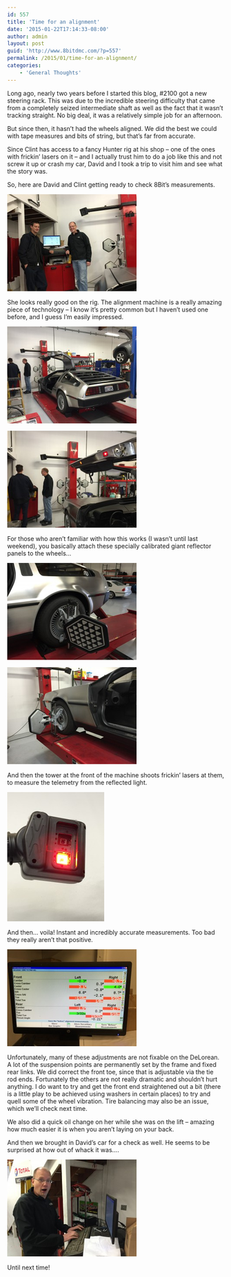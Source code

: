 ```yaml
---
id: 557
title: 'Time for an alignment'
date: '2015-01-22T17:14:33-08:00'
author: admin
layout: post
guid: 'http://www.8bitdmc.com/?p=557'
permalink: /2015/01/time-for-an-alignment/
categories:
    - 'General Thoughts'
---
```


Long ago, nearly two years before I started this blog, #2100 got a new steering rack. This was due to the incredible steering difficulty that came from a completely seized intermediate shaft as well as the fact that it wasn’t tracking straight. No big deal, it was a relatively simple job for an afternoon.

But since then, it hasn’t had the wheels aligned. We did the best we could with tape measures and bits of string, but that’s far from accurate.

Since Clint has access to a fancy Hunter rig at his shop – one of the ones with frickin’ lasers on it – and I actually trust him to do a job like this and not screw it up or crash my car, David and I took a trip to visit him and see what the story was.

So, here are David and Clint getting ready to check 8Bit’s measurements.

[![Photo Jan 17, 10 10 19 AM](../assets/images/2015/01/Photo-Jan-17-10-10-19-AM-e1421974973571-300x225.jpg)](../assets/images/2015/01/Photo-Jan-17-10-10-19-AM-e1421974973571.jpg)

She looks really good on the rig. The alignment machine is a really amazing piece of technology – I know it’s pretty common but I haven’t used one before, and I guess I’m easily impressed.

[![Photo Jan 17, 10 10 36 AM](../assets/images/2015/01/Photo-Jan-17-10-10-36-AM-e1421974928938-300x225.jpg)](../assets/images/2015/01/Photo-Jan-17-10-10-36-AM-e1421974928938.jpg)

[![Photo Jan 17, 10 10 51 AM](../assets/images/2015/01/Photo-Jan-17-10-10-51-AM-e1421974899779-300x225.jpg)](../assets/images/2015/01/Photo-Jan-17-10-10-51-AM-e1421974899779.jpg)

For those who aren’t familiar with how this works (I wasn’t until last weekend), you basically attach these specially calibrated giant reflector panels to the wheels…

[![Photo Jan 17, 10 14 21 AM](../assets/images/2015/01/Photo-Jan-17-10-14-21-AM-300x225.jpg)](../assets/images/2015/01/Photo-Jan-17-10-14-21-AM.jpg)

[![Photo Jan 17, 10 13 39 AM](../assets/images/2015/01/Photo-Jan-17-10-13-39-AM-300x225.jpg)](../assets/images/2015/01/Photo-Jan-17-10-13-39-AM.jpg)

And then the tower at the front of the machine shoots frickin’ lasers at them, to measure the telemetry from the reflected light.

[![Photo Jan 17, 11 31 56 AM](../assets/images/2015/01/Photo-Jan-17-11-31-56-AM-e1421974860422-225x300.jpg)](../assets/images/2015/01/Photo-Jan-17-11-31-56-AM-e1421974860422.jpg)

And then… voila! Instant and incredibly accurate measurements. Too bad they really aren’t that positive.

[![Photo Jan 17, 10 18 11 AM](../assets/images/2015/01/Photo-Jan-17-10-18-11-AM-300x225.jpg)](../assets/images/2015/01/Photo-Jan-17-10-18-11-AM.jpg)

Unfortunately, many of these adjustments are not fixable on the DeLorean. A lot of the suspension points are permanently set by the frame and fixed rear links. We did correct the front toe, since that is adjustable via the tie rod ends. Fortunately the others are not really dramatic and shouldn’t hurt anything. I do want to try and get the front end straightened out a bit (there is a little play to be achieved using washers in certain places) to try and quell some of the wheel vibration. Tire balancing may also be an issue, which we’ll check next time.

We also did a quick oil change on her while she was on the lift – amazing how much easier it is when you aren’t laying on your back.

And then we brought in David’s car for a check as well. He seems to be surprised at how out of whack it was….

[![Photo Jan 17, 11 29 30 AM](../assets/images/2015/01/Photo-Jan-17-11-29-30-AM-300x225.jpg)](../assets/images/2015/01/Photo-Jan-17-11-29-30-AM.jpg)

Until next time!
